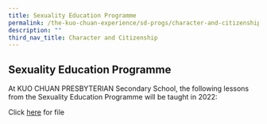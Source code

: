 ```yaml
---
title: Sexuality Education Programme
permalink: /the-kuo-chuan-experience/sd-progs/character-and-citizenship-programme/sexuality-education-programme/
description: ""
third_nav_title: Character and Citizenship
---
```

## Sexuality Education Programme


At KUO CHUAN PRESBYTERIAN Secondary School, the following lessons from the Sexuality Education Programme will be taught in 2022:

Click [here](/files/KCPSS%20info%20on%20SEd%20for%20sch%20website%20sec%202022.pdf) for file